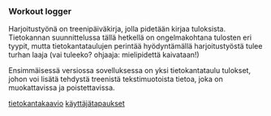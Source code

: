 ### Workout logger

Harjoitustyönä on treenipäiväkirja, jolla pidetään kirjaa tuloksista. Tietokannan suunnittelussa tällä hetkellä on ongelmakohtana tulosten eri tyypit, mutta tietokantataulujen perintää hyödyntämällä harjoitustyöstä tulee turhan laaja (vai tuleeko? ohjaaja: mielipidettä kaivataan!)

Ensimmäisessä versiossa sovelluksessa on yksi tietokantataulu tulokset, johon voi lisätä tehdystä treenistä tekstimuotoista tietoa, joka on muokattavissa ja poistettavissa.

[tietokantakaavio](https://github.com/korolainenriikka/WorkoutLogger-tsoha/blob/master/documentation/tshohadiagram.png)
[käyttäjätapaukset](https://github.com/korolainenriikka/WorkoutLogger-tsoha/blob/master/documentation/userstpries.md)